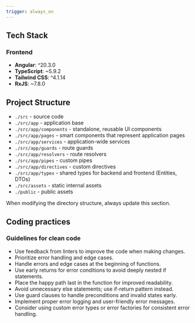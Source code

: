 ```yaml
---
trigger: always_on
---
```


## Tech Stack

### Frontend

- **Angular**: ^20.3.0
- **TypeScript**: ~5.9.2
- **Tailwind CSS**: ^4.1.14
- **RxJS**: ~7.8.0

## Project Structure

- `./src` - source code
- `./src/app` - application base
- `./src/app/components` - standalone, reusable UI components
- `./src/app/pages` - smart components that represent application pages
- `./src/app/services` - application-wide services
- `./src/app/guards` - route guards
- `./src/app/resolvers` - route resolvers
- `./src/app/pipes` - custom pipes
- `./src/app/directives` - custom directives
- `./src/app/types` - shared types for backend and frontend (Entities, DTOs)
- `./src/assets` - static internal assets
- `./public` - public assets

When modifying the directory structure, always update this section.

## Coding practices

### Guidelines for clean code

- Use feedback from linters to improve the code when making changes.
- Prioritize error handling and edge cases.
- Handle errors and edge cases at the beginning of functions.
- Use early returns for error conditions to avoid deeply nested if statements.
- Place the happy path last in the function for improved readability.
- Avoid unnecessary else statements; use if-return pattern instead.
- Use guard clauses to handle preconditions and invalid states early.
- Implement proper error logging and user-friendly error messages.
- Consider using custom error types or error factories for consistent error handling.
